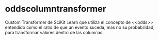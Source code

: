 # oddscolumntransformer
Custom Transformer de SciKit Learn que utiliza el concepto de &lt;&lt;odds>> entendido como el ratio de que un evento suceda, mas no su probabilidad, para transformar valores dentro de las columnas.
